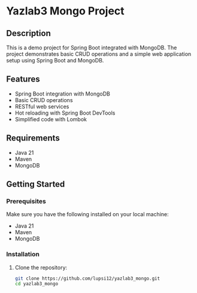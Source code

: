 # Yazlab3 Mongo Project

## Description

This is a demo project for Spring Boot integrated with MongoDB. The project demonstrates basic CRUD operations and a simple web application setup using Spring Boot and MongoDB.

## Features

- Spring Boot integration with MongoDB
- Basic CRUD operations
- RESTful web services
- Hot reloading with Spring Boot DevTools
- Simplified code with Lombok

## Requirements

- Java 21
- Maven
- MongoDB

## Getting Started

### Prerequisites

Make sure you have the following installed on your local machine:

- Java 21
- Maven
- MongoDB

### Installation

1. Clone the repository:

   ```bash
   git clone https://github.com/lupsi12/yazlab3_mongo.git
   cd yazlab3_mongo
